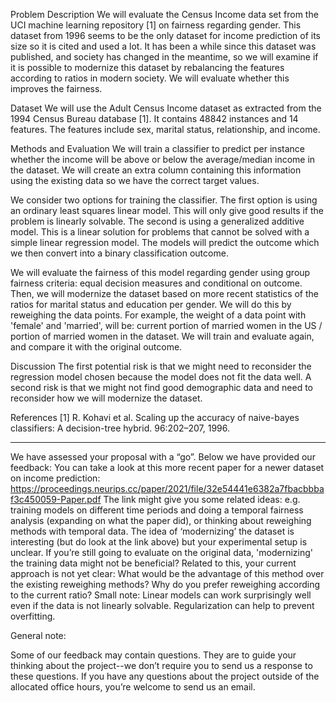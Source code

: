 Problem Description
We will evaluate the Census Income data set from the UCI machine learning repository [1] on fairness regarding gender. This dataset from 1996 seems to be the only dataset for income prediction of its size so it is cited and used a lot. It has been a while since this dataset was published, and society has changed in the meantime, so we will examine if it is possible to modernize this dataset by rebalancing the features according to ratios in modern society. We will evaluate whether this improves the fairness.

Dataset
We will use the Adult Census Income dataset as extracted from the 1994 Census Bureau database [1]. It contains 48842 instances and 14 features. The features include sex, marital status, relationship, and income.

Methods and Evaluation
We will train a classifier to predict per instance whether the income will be above or below the average/median income in the dataset. We will create an extra column containing this information using the existing data so we have the correct target values.

We consider two options for training the classifier. The first option is using an ordinary least squares linear model. This will only give good results if the problem is linearly solvable. The second is using a generalized additive model. This is a linear solution for problems that cannot be solved with a simple linear regression model. The models will predict the outcome which we then convert into a binary classification outcome. 

We will evaluate the fairness of this model regarding gender using group fairness criteria: equal decision measures and conditional on outcome. Then, we will modernize the dataset based on more recent statistics of the ratios for marital status and education per gender. We will do this by reweighing the data points. For example, 
the weight of a data point with 'female' and 'married', will be: current portion of married women in the US / portion of married women in the dataset. We will train and evaluate again, and compare it with the original outcome.

Discussion
The first potential risk is that we might need to reconsider the regression model chosen because the model does not fit the data well.
A second risk is that we might not find good demographic data and need to reconsider how we will modernize the dataset.

References
[1] R. Kohavi et al. Scaling up the accuracy of naive-bayes classifiers: A decision-tree hybrid. 96:202–207, 1996.

-----

We have assessed your proposal with a “go”. Below we have provided our feedback:
You can take a look at this more recent paper for a newer dataset on income prediction: https://proceedings.neurips.cc/paper/2021/file/32e54441e6382a7fbacbbbaf3c450059-Paper.pdf The link might give you some related ideas: e.g. training models on different time periods and doing a temporal fairness analysis (expanding on what the paper did), or thinking about reweighing methods with temporal data.
The idea of ‘modernizing’ the dataset is interesting (but do look at the link above) but your experimental setup is unclear. If you’re still going to evaluate on the original data, 'modernizing' the training data might not be beneficial?
Related to this, your current approach is not yet clear: What would be the advantage of this method over the existing reweighing methods? Why do you prefer reweighing according to the current ratio?
Small note: Linear models can work surprisingly well even if the data is not linearly solvable. Regularization can help to prevent overfitting.

General note:

Some of our feedback may contain questions. They are to guide your thinking about the project--we don’t require you to send us a response to these questions. If you have any questions about the project outside of the allocated office hours, you’re welcome to send us an email.
